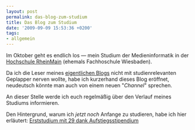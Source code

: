 ```yaml
---
layout: post
permalink: das-blog-zum-studium
title: Das Blog zum Studium
date: '2009-09-09 15:53:36 +0200'
tags:
- allgemein
---
```

<p>Im Oktober geht es endlich los — mein Studium der Medieninformatik in der <a href="http://hs-rm.de/">Hochschule RheinMain</a> (ehemals Fachhoschule Wiesbaden).</p>
<p>Da ich die Leser meines <a href="http://m.tacker.org/" rel="me">eigentlichen Blogs</a> nicht mit studienrelevanten Geplapper nerven wollte, habe ich kurzerhand dieses Blog eröffnet, neudeutsch könnte man auch von einem neuen "<em>Channel</em>" sprechen.</p>
<p>An dieser Stelle werde ich euch regelmäßig über den Verlauf meines Studiums informieren.</p>
<p>Den Hintergrund, warum ich <em>jetzt noch</em> Anfange zu studieren, habe ich hier erläutert: <a href="http://m.tacker.org/blog/1574.erststudium-mit-29-dank-aufstiegsstipendium.html" rel="me">Erststudium mit 29 dank Aufstiegsstipendium</a></p>
